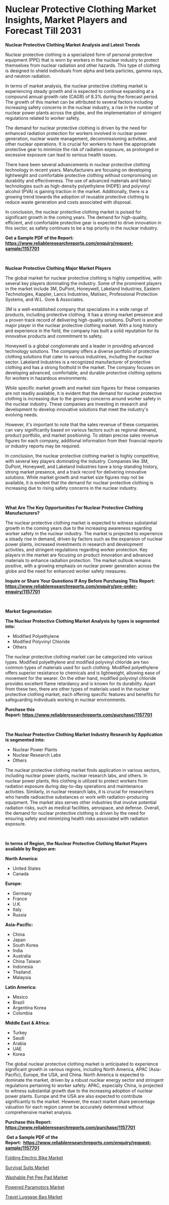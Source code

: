 <p><h1>Nuclear Protective Clothing Market Insights, Market Players and Forecast Till 2031</h1></p><p><strong>Nuclear Protective Clothing Market Analysis and Latest Trends</strong></p>
<p><p>Nuclear protective clothing is a specialized form of personal protective equipment (PPE) that is worn by workers in the nuclear industry to protect themselves from nuclear radiation and other hazards. This type of clothing is designed to shield individuals from alpha and beta particles, gamma rays, and neutron radiation.</p><p>In terms of market analysis, the nuclear protective clothing market is experiencing steady growth and is expected to continue expanding at a compound annual growth rate (CAGR) of 8.3% during the forecast period. The growth of this market can be attributed to several factors including increasing safety concerns in the nuclear industry, a rise in the number of nuclear power plants across the globe, and the implementation of stringent regulations related to worker safety.</p><p>The demand for nuclear protective clothing is driven by the need for enhanced radiation protection for workers involved in nuclear power generation, nuclear waste management, decommissioning activities, and other nuclear operations. It is crucial for workers to have the appropriate protective gear to minimize the risk of radiation exposure, as prolonged or excessive exposure can lead to serious health issues.</p><p>There have been several advancements in nuclear protective clothing technology in recent years. Manufacturers are focusing on developing lightweight and comfortable protective clothing without compromising on durability and effectiveness. The use of advanced materials and fabric technologies such as high-density polyethylene (HDPE) and polyvinyl alcohol (PVA) is gaining traction in the market. Additionally, there is a growing trend towards the adoption of reusable protective clothing to reduce waste generation and costs associated with disposal.</p><p>In conclusion, the nuclear protective clothing market is poised for significant growth in the coming years. The demand for high-quality, efficient, and comfortable protective gear is expected to drive innovation in this sector, as safety continues to be a top priority in the nuclear industry.</p></p>
<p><strong>Get a Sample PDF of the Report:&nbsp; <a href="https://www.reliableresearchreports.com/enquiry/request-sample/1157701">https://www.reliableresearchreports.com/enquiry/request-sample/1157701</a></strong></p>
<p>&nbsp;</p>
<p><strong>Nuclear Protective Clothing Major Market Players</strong></p>
<p><p>The global market for nuclear protective clothing is highly competitive, with several key players dominating the industry. Some of the prominent players in the market include 3M, DuPont, Honeywell, Lakeland Industries, Eastern Technologies, Kappler, Lancs Industries, Matisec, Professional Protection Systems, and W.L. Gore & Associates.</p><p>3M is a well-established company that specializes in a wide range of products, including protective clothing. It has a strong market presence and a proven track record of delivering high-quality solutions. DuPont is another major player in the nuclear protective clothing market. With a long history and experience in the field, the company has built a solid reputation for its innovative products and commitment to safety.</p><p>Honeywell is a global conglomerate and a leader in providing advanced technology solutions. The company offers a diverse portfolio of protective clothing solutions that cater to various industries, including the nuclear sector. Lakeland Industries is a recognized manufacturer of protective clothing and has a strong foothold in the market. The company focuses on developing advanced, comfortable, and durable protective clothing options for workers in hazardous environments.</p><p>While specific market growth and market size figures for these companies are not readily available, it is evident that the demand for nuclear protective clothing is increasing due to the growing concerns around worker safety in the nuclear industry. These companies are investing in research and development to develop innovative solutions that meet the industry's evolving needs.</p><p>However, it's important to note that the sales revenue of these companies can vary significantly based on various factors such as regional demand, product portfolio, and market positioning. To obtain precise sales revenue figures for each company, additional information from their financial reports or industry reports may be required.</p><p>In conclusion, the nuclear protective clothing market is highly competitive, with several key players dominating the industry. Companies like 3M, DuPont, Honeywell, and Lakeland Industries have a long-standing history, strong market presence, and a track record for delivering innovative solutions. While market growth and market size figures may not be available, it is evident that the demand for nuclear protective clothing is increasing due to rising safety concerns in the nuclear industry.</p></p>
<p>&nbsp;</p>
<p><strong>What Are The Key Opportunities For Nuclear Protective Clothing Manufacturers?</strong></p>
<p><p>The nuclear protective clothing market is expected to witness substantial growth in the coming years due to the increasing awareness regarding worker safety in the nuclear industry. The market is projected to experience a steady rise in demand, driven by factors such as the expansion of nuclear power plants, increased investments in research and development activities, and stringent regulations regarding worker protection. Key players in the market are focusing on product innovation and advanced materials to enhance radiation protection. The market outlook remains positive, with a growing emphasis on nuclear power generation across the globe and the need for enhanced worker safety measures.</p></p>
<p><strong>Inquire or Share Your Questions If Any Before Purchasing This Report: <a href="https://www.reliableresearchreports.com/enquiry/pre-order-enquiry/1157701">https://www.reliableresearchreports.com/enquiry/pre-order-enquiry/1157701</a></strong></p>
<p>&nbsp;</p>
<p><strong>Market Segmentation</strong></p>
<p><strong>The Nuclear Protective Clothing Market Analysis by types is segmented into:</strong></p>
<p><ul><li>Modified Polyethylene</li><li>Modified Polyvinyl Chloride</li><li>Others</li></ul></p>
<p><p>The nuclear protective clothing market can be categorized into various types. Modified polyethylene and modified polyvinyl chloride are two common types of materials used for such clothing. Modified polyethylene offers superior resistance to chemicals and is lightweight, allowing ease of movement for the wearer. On the other hand, modified polyvinyl chloride provides excellent flame retardancy and is known for its durability. Apart from these two, there are other types of materials used in the nuclear protective clothing market, each offering specific features and benefits for safeguarding individuals working in nuclear environments.</p></p>
<p><strong>Purchase this Report:&nbsp;<a href="https://www.reliableresearchreports.com/purchase/1157701">https://www.reliableresearchreports.com/purchase/1157701</a></strong></p>
<p>&nbsp;</p>
<p><strong>The Nuclear Protective Clothing Market Industry Research by Application is segmented into:</strong></p>
<p><ul><li>Nuclear Power Plants</li><li>Nuclear Research Labs</li><li>Others</li></ul></p>
<p><p>The nuclear protective clothing market finds application in various sectors, including nuclear power plants, nuclear research labs, and others. In nuclear power plants, this clothing is utilized to protect workers from radiation exposure during day-to-day operations and maintenance activities. Similarly, in nuclear research labs, it is crucial for researchers who handle radioactive substances or work with radiation-producing equipment. The market also serves other industries that involve potential radiation risks, such as medical facilities, aerospace, and defense. Overall, the demand for nuclear protective clothing is driven by the need for ensuring safety and minimizing health risks associated with radiation exposure.</p></p>
<p>&nbsp;</p>
<p><strong>In terms of Region, the Nuclear Protective Clothing Market Players available by Region are:</strong></p>
<p>
    <p> <strong> North America: </strong>
        <ul>
            <li>United States</li>
            <li>Canada</li>
        </ul>
        </p> 
    <p> <strong> Europe: </strong>
        <ul>
            <li>Germany</li>
            <li>France</li>
            <li>U.K.</li>
            <li>Italy</li>
            <li>Russia</li>
        </ul>
        </p> 
    <p> <strong> Asia-Pacific: </strong>
        <ul>
            <li>China</li>
            <li>Japan</li>
            <li>South Korea</li>
            <li>India</li>
            <li>Australia</li>
            <li>China Taiwan</li>
            <li>Indonesia</li>
            <li>Thailand</li>
            <li>Malaysia</li>
        </ul>
        </p> 
    <p> <strong> Latin America: </strong>
        <ul>
            <li>Mexico</li>
            <li>Brazil</li>
            <li>Argentina Korea</li>
            <li>Colombia</li>
        </ul>
        </p> 
    <p> <strong> Middle East & Africa: </strong>
        <ul>
            <li>Turkey</li>
            <li>Saudi</li>
            <li>Arabia</li>
            <li>UAE</li>
            <li>Korea</li>
        </ul>
    </p>
    </p>
<p><p>The global nuclear protective clothing market is anticipated to experience significant growth in various regions, including North America, APAC (Asia-Pacific), Europe, the USA, and China. North America is expected to dominate the market, driven by a robust nuclear energy sector and stringent regulations pertaining to worker safety. APAC, especially China, is projected to witness substantial growth due to the increasing adoption of nuclear power plants. Europe and the USA are also expected to contribute significantly to the market. However, the exact market share percentage valuation for each region cannot be accurately determined without comprehensive market analysis.</p></p>
<p><strong>Purchase this Report: <a href="https://www.reliableresearchreports.com/purchase/1157701">https://www.reliableresearchreports.com/purchase/1157701</a></strong></p>
<p>&nbsp;<strong>Get a Sample PDF of the Report:&nbsp;&nbsp;<a href="https://www.reliableresearchreports.com/enquiry/request-sample/1157701">https://www.reliableresearchreports.com/enquiry/request-sample/1157701</a></strong></p>
<p><strong></strong></p>
<p><p><a href="https://github.com/rexevange/Market-Research-Report-List-2/blob/main/folding-electric-bike-market.md">Folding Electric Bike Market</a></p><p><a href="https://github.com/mabutironaldo/Market-Research-Report-List-2/blob/main/survival-suits-market.md">Survival Suits Market</a></p><p><a href="https://github.com/ashepherd82/Market-Research-Report-List-2/blob/main/washable-pet-pee-pad-market.md">Washable Pet Pee Pad Market</a></p><p><a href="https://github.com/castoriffic/Market-Research-Report-List-2/blob/main/powered-paramotors-market.md">Powered Paramotors Market</a></p><p><a href="https://github.com/FassouRP/Market-Research-Report-List-2/blob/main/travel-luggage-bag-market.md">Travel Luggage Bag Market</a></p></p>